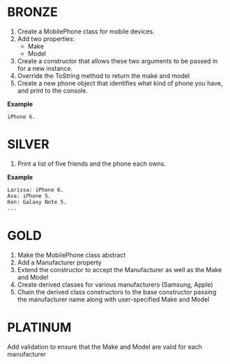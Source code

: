 # BRONZE 

1. Create a MobilePhone class for mobile devices.
2. Add two properties:
    * Make
    * Model
2. Create a constructor that allows these two arguments to be passed in for a new instance.
3. Override the ToString method to return the make and model
4. Create a new phone object that identifies what kind of phone you have, and print to the console.

**Example**

    iPhone 6.

<!--
using System;

public class MobilePhone
{
	public MobilePhone(string make, string model)
	{
		Make = make;
		Model = model;
	}
	
	public string Make { get; set; }
	public string Model { get; set; }
	
	public override string ToString() => $"{Make} {Model}";
}

var myPhone = new MobilePhone("Galaxy", "Note 5");
Console.WriteLine(myPhone);
-->
	
# SILVER

1. Print a list of five friends and the phone each owns. 

**Example**

    Larissa: iPhone 6.
    Ava: iPhone 5.
    Ken: Galaxy Note 5.
    ...

<!--
var phones = new Dictionary<string, MobilePhone>
{
	{ "Kevin", new MobilePhone("iPhone", "6") },
	{ "Esther", new MobilePhone("Lumia", "920") }
	// ...
};

foreach(var kvp in phones) Console.WriteLine("{0}: {1}", kvp.Key, kvp.Value);
-->

# GOLD

1. Make the MobilePhone class abstract
2. Add a Manufacturer property
3. Extend the constructor to accept the Manufacturer as well as the Make and Model
4. Create derived classes for various manufacturers (Samsung, Apple)
5. Chain the derived class constructors to the base constructor passing the manufacturer name along with user-specified Make and Model

<!--
using System;

public abstract class MobilePhone
{
	public MobilePhone(string manufacturer, string make, string model)
	{
		Manufacturer = manufacturer;
		Make = make;
		Model = model;
	}
	
	public string Manufacturer { get; set; }
	public string Make { get; set; }
	public string Model { get; set; }
	
	public override string ToString() 
	{
		return String.Format("{0} {1} {2}", Manufacturer, Make, Model);
	}
}

public class MicrosoftPhone
	: MobilePhone
{
	public MicrosoftPhone(string make, string model)
		: base("Microsoft", make, model)
	{
	}
}

var esthersPhone = new MicrosoftPhone("Lumia", "920");
Console.WriteLine(esthersPhone);
-->

# PLATINUM

Add validation to ensure that the Make and Model are valid for each manufacturer

<!--
public class MicrosoftPhone
	: MobilePhone
{
	public MicrosoftPhone(string make, string model)
		: base("Microsoft", make, model)
	{
		if(make != "Lumia") throw new ArgumentException("Unrecognized make");
	}
}
-->
